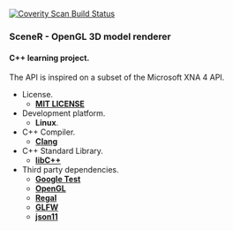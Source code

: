 [![Coverity Scan Build Status](https://scan.coverity.com/projects/5704/badge.svg)](https://scan.coverity.com/projects/5704)

### SceneR - OpenGL 3D model renderer

#### C++ learning project.
The API is inspired on a subset of the Microsoft XNA 4 API.

* License.
    * [**MIT LICENSE**](http://opensource.org/licenses/MIT)
* Development platform.
    * **Linux**.
* C++ Compiler.
    * [**Clang**](http://clang.llvm.org/)
* C++ Standard Library.
    * [**libC++**](http://libcxx.llvm.org/)
* Third party dependencies.
    * [**Google Test**](https://code.google.com/p/googletest/)
    * [**OpenGL**](https://www.khronos.org/opengl/)
    * [**Regal**](https://github.com/p3/regal)
    * [**GLFW**](http://www.glfw.org/)
    * [**json11**](https://github.com/dropbox/json11)
